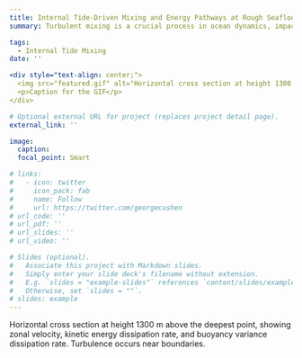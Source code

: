 ```yaml
---
title: Internal Tide-Driven Mixing and Energy Pathways at Rough Seafloor Topography
summary: Turbulent mixing is a crucial process in ocean dynamics, impacting both stratification and circulation. One significant aspect of this mixing is the internal tide-driven mixing that occurs at rough topography. Our research focuses on understanding the energy pathways of the barotropic M2 tide as it interacts with a gently sloping, rough seafloor. The sloping seafloor promotes restratification, which balances with fluid homogenization due to tidal-driven mixing, allowing a non-transient flow development. A large eddy simulation is used with realistic topography based on the Brazil Basin in the South Atlantic Ocean. The energy of the internal tide is transferred to smaller-scale internal waves, which radiate into the interior of the ocean. Eventually, these internal waves break down into patches of turbulence, driven by either shear instability or convective instability. The resulting mixing near the topography generates an upslope mean flow in the bottom boundary layer and an downslope flow above, which would potentially affect the deep ocean circulation. 

tags:
  - Internal Tide Mixing
date: ''

<div style="text-align: center;">
  <img src="featured.gif" alt="Horizontal cross section at height 1300 m above the deepest point, showing zonal velocity, kinetic energy dissipation rate, and buoyancy variance dissipation rate. Turbulence occurs near boundaries." />
  <p>Caption for the GIF</p>
</div>

# Optional external URL for project (replaces project detail page).
external_link: ''

image:
  caption: 
  focal_point: Smart

# links:
#   - icon: twitter
#     icon_pack: fab
#     name: Follow
#     url: https://twitter.com/georgecushen
# url_code: ''
# url_pdf: ''
# url_slides: ''
# url_video: ''

# Slides (optional).
#   Associate this project with Markdown slides.
#   Simply enter your slide deck's filename without extension.
#   E.g. `slides = "example-slides"` references `content/slides/example-slides.md`.
#   Otherwise, set `slides = ""`.
# slides: example
---
```

Horizontal cross section at height 1300 m above the deepest point, showing zonal velocity, kinetic energy dissipation rate, and buoyancy variance dissipation rate. Turbulence occurs near boundaries. 